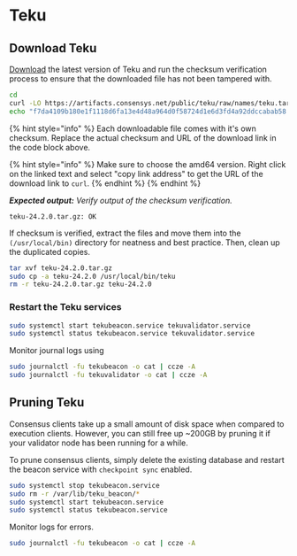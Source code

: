 # Teku

## Download Teku

[Download](https://github.com/ConsenSys/teku/releases) the latest version of Teku and run the checksum verification process to ensure that the downloaded file has not been tampered with.

```bash
cd
curl -LO https://artifacts.consensys.net/public/teku/raw/names/teku.tar.gz/versions/24.2.0/teku-24.2.0.tar.gz
echo "f7da4109b180e1f1118d6fa13e4d48a964d0f58724d1e6d3fd4a92ddccabab58 teku-24.2.0.tar.gz" | sha256sum --check
```

{% hint style="info" %}
Each downloadable file comes with it's own checksum. Replace the actual checksum and URL of the download link in the code block above.

{% hint style="info" %}
Make sure to choose the amd64 version. Right click on the linked text and select "copy link address" to get the URL of the download link to `curl`.
{% endhint %}
{% endhint %}

_**Expected output:** Verify output of the checksum verification._

```
teku-24.2.0.tar.gz: OK
```

If checksum is verified, extract the files and move them into the `(/usr/local/bin)` directory for neatness and best practice. Then, clean up the duplicated copies.

```bash
tar xvf teku-24.2.0.tar.gz
sudo cp -a teku-24.2.0 /usr/local/bin/teku
rm -r teku-24.2.0.tar.gz teku-24.2.0
```

### Restart the Teku services

```bash
sudo systemctl start tekubeacon.service tekuvalidator.service
sudo systemctl status tekubeacon.service tekuvalidator.service
```

Monitor journal logs using

```bash
sudo journalctl -fu tekubeacon -o cat | ccze -A
sudo journalctl -fu tekuvalidator -o cat | ccze -A
```

## Pruning Teku

Consensus clients take up a small amount of disk space when compared to execution clients. However, you can still free up \~200GB by pruning it if your validator node has been running for a while.

To prune consensus clients, simply delete the existing database and restart the beacon service with `checkpoint sync` enabled.&#x20;

```sh
sudo systemctl stop tekubeacon.service
sudo rm -r /var/lib/teku_beacon/*
sudo systemctl start tekubeacon.service
sudo systemctl status tekubeacon.service
```

Monitor logs for errors.

```sh
sudo journalctl -fu tekubeacon -o cat | ccze -A
```
